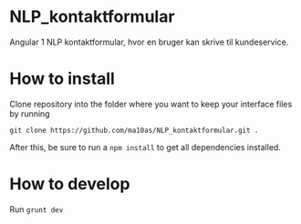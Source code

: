 NLP_kontaktformular
==============================
Angular 1 NLP kontaktformular, hvor en bruger kan skrive til kundeservice.

# How to install

Clone repository into the folder where you want to keep your interface files by running 
```
git clone https://github.com/ma10as/NLP_kontaktformular.git .
```

After this, be sure to run a `npm install` to get all dependencies installed.

# How to develop

Run `grunt dev`